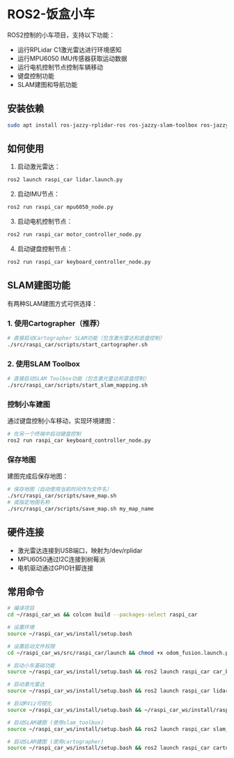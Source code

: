 # ROS2-饭盒小车

ROS2控制的小车项目，支持以下功能：

- 运行RPLidar C1激光雷达进行环境感知
- 运行MPU6050 IMU传感器获取运动数据
- 运行电机控制节点控制车辆移动
- 键盘控制功能
- SLAM建图和导航功能

## 安装依赖

```bash
sudo apt install ros-jazzy-rplidar-ros ros-jazzy-slam-toolbox ros-jazzy-cartographer ros-jazzy-cartographer-ros
```

## 如何使用

1. 启动激光雷达：
```bash
ros2 launch raspi_car lidar.launch.py
```

2. 启动IMU节点：
```bash
ros2 run raspi_car mpu6050_node.py
```

3. 启动电机控制节点：
```bash
ros2 run raspi_car motor_controller_node.py
```

4. 启动键盘控制节点：
```bash
ros2 run raspi_car keyboard_controller_node.py
```

## SLAM建图功能

有两种SLAM建图方式可供选择：

### 1. 使用Cartographer（推荐）

```bash
# 直接启动Cartographer SLAM功能（包含激光雷达和底盘控制）
./src/raspi_car/scripts/start_cartographer.sh
```

### 2. 使用SLAM Toolbox

```bash
# 直接启动SLAM Toolbox功能（包含激光雷达和底盘控制）
./src/raspi_car/scripts/start_slam_mapping.sh
```

### 控制小车建图

通过键盘控制小车移动，实现环境建图：
```bash
# 在另一个终端中启动键盘控制
ros2 run raspi_car keyboard_controller_node.py
```

### 保存地图

建图完成后保存地图：
```bash
# 保存地图（自动使用当前时间作为文件名）
./src/raspi_car/scripts/save_map.sh
# 或指定地图名称
./src/raspi_car/scripts/save_map.sh my_map_name
```

## 硬件连接

- 激光雷达连接到USB端口，映射为/dev/rplidar
- MPU6050通过I2C连接到树莓派
- 电机驱动通过GPIO针脚连接

## 常用命令

```bash
# 编译项目
cd ~/raspi_car_ws && colcon build --packages-select raspi_car

# 设置环境
source ~/raspi_car_ws/install/setup.bash

# 设置启动文件权限
cd ~/raspi_car_ws/src/raspi_car/launch && chmod +x odom_fusion.launch.py car_complete.launch.py slam_mapping.launch.py cartographer_slam.launch.py

# 启动小车基础功能
source ~/raspi_car_ws/install/setup.bash && ros2 launch raspi_car car_base.launch.py

# 启动激光雷达
source ~/raspi_car_ws/install/setup.bash && ros2 launch raspi_car lidar.launch.py

# 启动RViz可视化
source ~/raspi_car_ws/install/setup.bash && ~/raspi_car_ws/install/raspi_car/share/raspi_car/scripts/start_rviz.sh

# 启动SLAM建图 (使用slam_toolbox)
source ~/raspi_car_ws/install/setup.bash && ros2 launch raspi_car slam_mapping.launch.py

# 启动SLAM建图 (使用cartographer)
source ~/raspi_car_ws/install/setup.bash && ros2 launch raspi_car cartographer_slam.launch.py
``` 